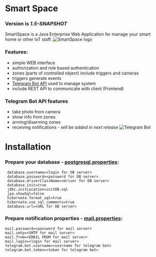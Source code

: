 #  Smart Space
### Version is *1.5-SNAPSHOT*

SmartSpace is a Java Enterprise Web Application for manage your smart home or other IoT staff.
![SmartSpace logo](https://github.com/rublin/SmartSpace/Banner11.png)

### Features:

* simple WEB interface
* authorization and role based authentication
* zones (parts of controlled object) include triggers and cameras
* triggers generate events
* [Telegram Bot API](https://github.com/rubenlagus/TelegramBots) used to manage system
* include REST API to communicate with client (Frontend)

### Telegram Bot API features

* take photo from camera
* show info from zones
* arming/disarming zones
* receiving notifications - *will be added in next release*
![Telegram Bot](https://github.com/rublin/SmartSpace/TelegramBot.png)

# Installation

### Prepare your database - [postgresql.properties](https://github.com/rublin/SmartSpace/resources/db/postgresql.properties):

```
 database.username=<login for DB server>
 database.password=<password for DB server>
 database.driverClassName=<driver for DB server>
 database.init=true
 jdbc.initLocation=initDB.sql
 jpa.showSql=false
 hibernate.format_sql=true
 hibernate.use_sql_comments=true
 database.url=<URL for DB server>
```
### Prepare notification properties - [mail.properties](https://github.com/rublin/SmartSpace/resources/notification/mail.properties):
```
mail.password=<password for mail server>
mail.smtp=<SMTP for mail server>
mail.from=<EMAIL FROM for mail server>
mail.login=<login for mail server>
telegram.bot.username=<username for telegram bot>
telegram.bot.token=<token for telegram bot>
```
